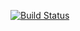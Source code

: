 [![Build Status](https://travis-ci.com/Pietropa/recommender_project.svg?branch=master)](https://travis-ci.com/Pietropa/recommender_project)
